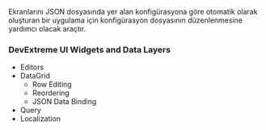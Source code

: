 Ekranlarını JSON dosyasında yer alan konfigürasyona göre otomatik olarak oluşturan bir uygulama için konfigürasyon dosyasının düzenlenmesine yardımcı olacak araçtır. 

### DevExtreme UI Widgets and Data Layers
- Editors
-  DataGrid
    - Row Editing
    - Reordering
    - JSON Data Binding
- Query
- Localization

